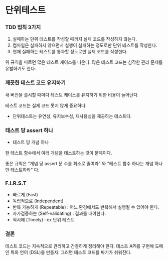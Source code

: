 # 단위테스트

### TDD 법칙 3가지

1. 실패하는 단위 테스트를 작성할 때까지 실제 코드를 작성하지 않는다.
2. 컴파일은 실패하지 않으면서 실행이 실패하는 정도로만 단위 테스트를 작성한다.
3. 현재 실패하는 테스트를 통과할 정도로만 실제 코드를 작성한다.

위 규칙을 따르면 많은 테스트 케이스를 나온다. 많은 테스트 코드는 심각한 관리 문제를 유발하기도 한다.

### 깨끗한 테스트 코드 유지하기

새 버전을 출시할 때마다 테스트 케이스를 유지하기 위한 비용이 늘어난다.

테스트 코드는 실제 코드 못지 않게 중요하다.

- 단위테스트는 유연성, 유지보수성, 재사용성을 제공하는 테스트다.

### 테스트 당 assert 하나

- 테스트 당 개념 하나

한 테스트 함수에서 여러 개념을 테스트하는 것이 문제이다.

좋은 규칙은 "개념 당 assert 문 수를 최소로 줄여라" 와 "테스트 함수 하나는 개념 하나만 테스트하라" 다.

### F.I.R.S.T

- 빠르게 (Fast)
- 독립적으로 (Independent)
- 반복 가능하게 (Repeatable) : 어느 환경에서도 반복해서 실행될 수 있어야 한다.
- 자가검증하는 (Self-validating) : 결과를 내야한다.
- 적시에 (Timely) : ex 단위 테스트

### 결론

테스트 코드는 지속적으로 관리하고 간결하게 정리해야 한다. 테스트 API를 구현해 도메인 특화 언어 (DSL)를 만들자. 그러면 테스트 코드를 짜기가 쉬워진다.
